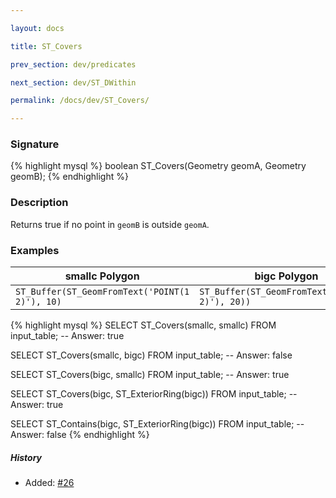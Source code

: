 ```yaml
---

layout: docs

title: ST_Covers

prev_section: dev/predicates

next_section: dev/ST_DWithin

permalink: /docs/dev/ST_Covers/

---
```


### Signature

{% highlight mysql %}
boolean ST_Covers(Geometry geomA, Geometry geomB);
{% endhighlight %}

### Description

Returns true if no point in `geomB` is outside `geomA`.

### Examples

| smallc Polygon | bigc Polygon |
| ----|---- |
| `ST_Buffer(ST_GeomFromText('POINT(1 2)'), 10)` | `ST_Buffer(ST_GeomFromText('POINT(1 2)'), 20))` |

{% highlight mysql %}
SELECT ST_Covers(smallc, smallc) FROM input_table;
-- Answer:    true

SELECT ST_Covers(smallc, bigc) FROM input_table;
-- Answer:    false

SELECT ST_Covers(bigc, smallc) FROM input_table;
-- Answer:    true

SELECT ST_Covers(bigc, ST_ExteriorRing(bigc)) FROM input_table;
-- Answer:    true

SELECT ST_Contains(bigc, ST_ExteriorRing(bigc)) FROM input_table;
-- Answer:    false
{% endhighlight %}

##### History

* Added: [#26](https://github.com/irstv/H2GIS/pull/26)
